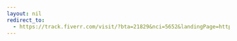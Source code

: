 ```yaml
---
layout: nil
redirect_to:
  - https://track.fiverr.com/visit/?bta=21829&nci=5652&landingPage=https%3A%2F%2Fwww.fiverr.com%2Fembroiderypro%2Fconvert-your-logo-in-to-dst-file%3Fsource%3DOrder%2Bpage%2Bgig%2Blink%26funnel%3D380b3db2-31c7-4a35-b722-b0eded70bddd
---
```

